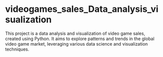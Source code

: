 # videogames_sales_Data_analysis_visualization
This project is a data analysis and visualization of video game sales, created using Python. It aims to explore patterns and trends in the global video game market, leveraging various data science and visualization techniques.
